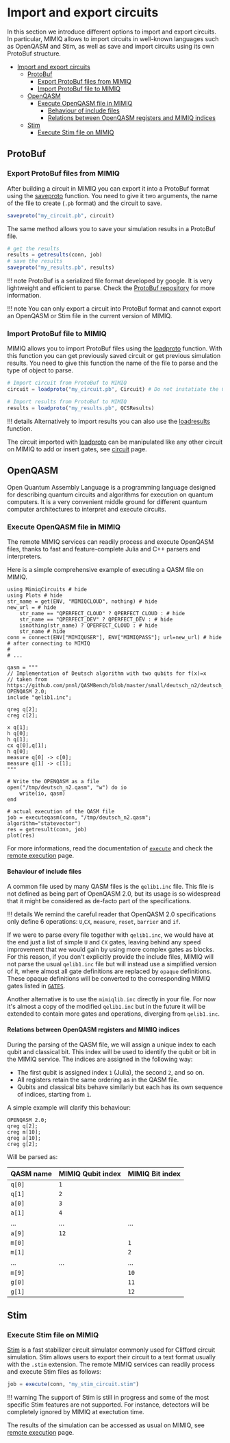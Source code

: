 # Import and export circuits

In this section we introduce different options to import and export circuits.
In particular, MIMIQ allows to import circuits in well-known languages such as OpenQASM and Stim, as well as save and import circuits using its own ProtoBuf structure.

- [Import and export circuits](#import-and-export-circuits)
  - [ProtoBuf](#protobuf)
    - [Export ProtoBuf files from MIMIQ](#export-protobuf-files-from-mimiq)
    - [Import ProtoBuf file to MIMIQ](#import-protobuf-file-to-mimiq)
  - [OpenQASM](#openqasm)
    - [Execute OpenQASM file in MIMIQ](#execute-openqasm-file-in-mimiq)
      - [Behaviour of include files](#behaviour-of-include-files)
      - [Relations between OpenQASM registers and MIMIQ indices](#relations-between-openqasm-registers-and-mimiq-indices)
  - [Stim](#stim)
    - [Execute Stim file on MIMIQ](#execute-stim-file-on-mimiq)

## ProtoBuf

### Export ProtoBuf files from MIMIQ

After building a circuit in MIMIQ you can export it into a ProtoBuf format using the [saveproto](@ref) function. You need to give it two arguments, the name of the file to create (`.pb` format) and the circuit to save.

```julia
saveproto("my_circuit.pb", circuit)
```

The same method allows you to save your simulation results in a ProtoBuf file.

```julia
# get the results
results = getresults(conn, job)
# save the results
saveproto("my_results.pb", results)
```

!!! note
    ProtoBuf is a serialized file format developed by google. It is very lightweight and efficient to parse. Check the  [ProtoBuf repository](https://github.com/protocolbuffers/protobuf) for more information.

!!! note
    You can only export a circuit into ProtoBuf format and cannot export an OpenQASM or Stim file in the current version of MIMIQ.

### Import ProtoBuf file to MIMIQ

MIMIQ allows you to import ProtoBuf files using the [loadproto](@ref) function.
With this function you can get previously saved circuit or get previous simulation results.
You need to give this function the name of the file to parse and the type of object to parse.

```julia
# Import circuit from ProtoBuf to MIMIQ
circuit = loadproto("my_circuit.pb", Circuit) # Do not instatiate the Circuit

# Import results from ProtoBuf to MIMIQ
results = loadproto("my_results.pb", QCSResults)
```

!!! details
    Alternatively to import results you can also use the [loadresults](@ref) function.

The circuit imported with [loadproto](@ref) can be manipulated like any other circuit on MIMIQ to add or insert gates, see [circuit](circuits.md) page.

## OpenQASM

Open Quantum Assembly Language is a programming language designed for describing quantum circuits and algorithms for execution on quantum computers. It is a very convenient middle ground for different quantum computer architectures to interpret and execute circuits.

### Execute OpenQASM file in MIMIQ

The remote MIMIQ services can readily process and execute OpenQASM files, thanks to fast and feature-complete Julia and C++ parsers and interpreters.

Here is a simple comprehensive example of executing a QASM file on MIMIQ.

```@example qasm
using MimiqCircuits # hide
using Plots # hide
str_name = get(ENV, "MIMIQCLOUD", nothing) # hide
new_url = # hide
    str_name == "QPERFECT_CLOUD" ? QPERFECT_CLOUD : # hide
    str_name == "QPERFECT_DEV" ? QPERFECT_DEV : # hide
    isnothing(str_name) ? QPERFECT_CLOUD : # hide
    str_name # hide
conn = connect(ENV["MIMIQUSER"], ENV["MIMIQPASS"]; url=new_url) # hide
# after connecting to MIMIQ
#
# ...

qasm = """
// Implementation of Deutsch algorithm with two qubits for f(x)=x
// taken from https://github.com/pnnl/QASMBench/blob/master/small/deutsch_n2/deutsch_n2.qasm
OPENQASM 2.0;
include "qelib1.inc";

qreg q[2];
creg c[2];

x q[1];
h q[0];
h q[1];
cx q[0],q[1];
h q[0];
measure q[0] -> c[0];
measure q[1] -> c[1];
"""

# Write the OPENQASM as a file
open("/tmp/deutsch_n2.qasm", "w") do io
    write(io, qasm)
end

# actual execution of the QASM file
job = executeqasm(conn, "/tmp/deutsch_n2.qasm"; algorithm="statevector")
res = getresult(conn, job)
plot(res)
```

For more informations, read the documentation of [`execute`](@ref) and check the [remote execution](remote_execution.md) page.

#### Behaviour of include files

A common file used by many QASM files is the `qelib1.inc` file.
This file is not defined as being part of OpenQASM 2.0, but its usage is so widespread that it might be considered as de-facto part of the specifications.

!!! details
    We remind the careful reader that OpenQASM 2.0 specifications only define 6 operations:
    `U`,`CX`, `measure`, `reset`, `barrier` and `if`.

If we were to parse every file together with `qelib1.inc`, we would have at the end just a list of simple `U` and `CX` gates, leaving behind any speed improvement that we would gain by using more complex gates as blocks. For this reason, if you don't explicitly provide the include files, MIMIQ will not parse the usual `qelib1.inc` file but will instead use a simplified version of it, where almost all gate definitions are replaced by `opaque` definitions. These opaque definitions will be converted to the corresponding MIMIQ gates listed in [`GATES`](@ref).

Another alternative is to use the `mimiqlib.inc` directly in your file. For now it's almost a copy of the modified `qelib1.inc` but in the future it will be extended to contain more gates and operations, diverging from `qelib1.inc`.

#### Relations between OpenQASM registers and MIMIQ indices

During the parsing of the QASM file, we will assign a unique index to each qubit and classical bit. This index will be used to identify the qubit or bit in the MIMIQ service.
The indices are assigned in the following way:

- The first qubit is assigned index `1` (Julia), the second `2`, and so on.
- All registers retain the same ordering as in the QASM file.
- Qubits and classical bits behave similarly but each has its own sequence of indices, starting from `1`.

A simple example will clarify this behaviour:

```qasm
OPENQASM 2.0;
qreg q[2];
creg m[10];
qreg a[10];
creg g[2];
```

Will be parsed as:

| QASM name | MIMIQ Qubit index | MIMIQ Bit index |
| --- | --- | --- |
| `q[0]` | `1` | |
| `q[1]` | `2` | |
| `a[0]` | `3` | |
| `a[1]` | `4` | |
| ... | ... | ... |
| `a[9]` | `12` | |
| `m[0]` | | `1` |
| `m[1]` | | `2` |
| ... | ... | ... |
| `m[9]` | | `10` |
| `g[0]` | | `11` |
| `g[1]` | | `12` |

## Stim

### Execute Stim file on MIMIQ

[Stim](https://github.com/quantumlib/Stim) is a fast stabilizer circuit simulator commonly used for Clifford circuit simulation. Stim allows users to export their circuit to a text format usually with the `.stim` extension.
The remote MIMIQ services can readily process and execute Stim files as follows:

```julia
job = execute(conn, "my_stim_circuit.stim")
```

!!! warning
    The support of Stim is still in progress and some of the most specific Stim features are not supported. For instance, detectors will be completely ignored by MIMIQ at exectution time.

The results of the simulation can be accessed as usual on MIMIQ, see [remote execution](remote_execution.md) page.
